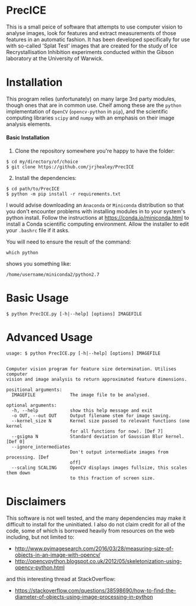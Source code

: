 # PrecICE

This is a small peice of software that attempts to use computer vision to analyse images, look for features and extract
measurements of those features in an automatic fashion. It has been developed specifically for use with so-called
'Splat Test' images that are created for the study of Ice Recrystallisation Inhibition experiments conducted within the
Gibson laboratory at the University of Warwick.

# Installation
This program relies (unfortunately) on many large 3rd party modules, though ones that are in common use. Cheif among these
are the `python` implementation of `OpenCV` (`opencv-python` in `pip`), and the scientific computing libraries `scipy` and 
`numpy` with an emphasis on their image analysis elements.

#### Basic Installation
  1. Clone the repository somewhere you're happy to have the folder:
    
    $ cd my/directory/of/choice
    $ git clone https://github.com/jrjhealey/PrecICE

  2. Install the dependencies:
  
    $ cd path/to/PrecICE
    $ python -m pip install -r requirements.txt
  
I would advise downloading an `Anaconda` or `Miniconda` distribution so that you don't encounter problems with installing
modules in to your system's python install. Follow the instructions at https://conda.io/miniconda.html to install a Conda
scientific computing environment. Allow the installer to edit your `.bashrc` file if it asks.

You will need to ensure the result of the command:

    which python
    
shows you something like:

    /home/username/miniconda2/python2.7


# Basic Usage

    $ python PrecICE.py [-h|--help] [options] IMAGEFILE

# Advanced Usage
        
    usage: $ python PrecICE.py [-h|--help] [options] IMAGEFILE
    
    
    Computer vision program for feature size determination. Utilises computer
    vision and image analysis to return approximated feature dimensions.
    
    positional arguments:
      IMAGEFILE             The image file to be analysed.
    
    optional arguments:
      -h, --help            show this help message and exit
      -o OUT, --out OUT     Output filename stem for image saving.
      --kernel_size N       Kernel size passed to relevant functions (one kernel
                            for all functions for now). [Def 7]
      --gsigma N            Standard deviation of Gaussian Blur kernel. [Def 0]
      --ignore_intermediates
                            Don't output intermediate images from processing. [Def
                            off]
      --scaling SCALING     OpenCV displays images fullsize, this scales them down
                            to this fraction of screen size.


# Disclaimers
This software is not well tested, and the many dependencies may make it difficult to install for the uninitiated. I also
do not claim credit for all of the code, some of which is borrowed heavily from resources on the web including, but not limited 
to:

 * http://www.pyimagesearch.com/2016/03/28/measuring-size-of-objects-in-an-image-with-opencv/
 * http://opencvpython.blogspot.co.uk/2012/05/skeletonization-using-opencv-python.html    

and this interesting thread at StackOverflow:

 * https://stackoverflow.com/questions/38598690/how-to-find-the-diameter-of-objects-using-image-processing-in-python
